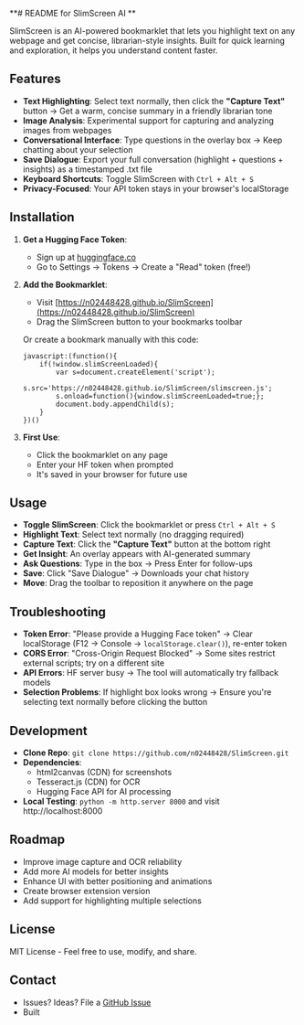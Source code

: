 **# README for SlimScreen AI **

SlimScreen is an AI-powered bookmarklet that lets you highlight text on any webpage and get concise, librarian-style insights. Built for quick learning and exploration, it helps you understand content faster.

## Features

- **Text Highlighting**: Select text normally, then click the **"Capture Text"** button → Get a warm, concise summary in a friendly librarian tone
- **Image Analysis**: Experimental support for capturing and analyzing images from webpages
- **Conversational Interface**: Type questions in the overlay box → Keep chatting about your selection
- **Save Dialogue**: Export your full conversation (highlight + questions + insights) as a timestamped .txt file
- **Keyboard Shortcuts**: Toggle SlimScreen with `Ctrl + Alt + S`
- **Privacy-Focused**: Your API token stays in your browser's localStorage

## Installation

1. **Get a Hugging Face Token**:
   - Sign up at [huggingface.co](https://huggingface.co)
   - Go to Settings → Tokens → Create a "Read" token (free!)

2. **Add the Bookmarklet**:
   - Visit [https://n02448428.github.io/SlimScreen](https://n02448428.github.io/SlimScreen)
   - Drag the SlimScreen button to your bookmarks toolbar
   
   Or create a bookmark manually with this code:
   ```
   javascript:(function(){
       if(!window.slimScreenLoaded){
           var s=document.createElement('script');
           s.src='https://n02448428.github.io/SlimScreen/slimscreen.js';
           s.onload=function(){window.slimScreenLoaded=true;};
           document.body.appendChild(s);
       }
   })()
   ```

3. **First Use**:
   - Click the bookmarklet on any page
   - Enter your HF token when prompted
   - It's saved in your browser for future use

## Usage

- **Toggle SlimScreen**: Click the bookmarklet or press `Ctrl + Alt + S`
- **Highlight Text**: Select text normally (no dragging required)
- **Capture Text**: Click the **"Capture Text"** button at the bottom right
- **Get Insight**: An overlay appears with AI-generated summary
- **Ask Questions**: Type in the box → Press Enter for follow-ups
- **Save**: Click "Save Dialogue" → Downloads your chat history
- **Move**: Drag the toolbar to reposition it anywhere on the page

## Troubleshooting

- **Token Error**: "Please provide a Hugging Face token" → Clear localStorage (F12 → Console → `localStorage.clear()`), re-enter token
- **CORS Error**: "Cross-Origin Request Blocked" → Some sites restrict external scripts; try on a different site
- **API Errors**: HF server busy → The tool will automatically try fallback models
- **Selection Problems**: If highlight box looks wrong → Ensure you're selecting text normally before clicking the button

## Development

- **Clone Repo**: `git clone https://github.com/n02448428/SlimScreen.git`
- **Dependencies**:
  - html2canvas (CDN) for screenshots
  - Tesseract.js (CDN) for OCR
  - Hugging Face API for AI processing
- **Local Testing**: `python -m http.server 8000` and visit http://localhost:8000

## Roadmap

- Improve image capture and OCR reliability
- Add more AI models for better insights
- Enhance UI with better positioning and animations
- Create browser extension version
- Add support for highlighting multiple selections

## License

MIT License - Feel free to use, modify, and share.

## Contact

- Issues? Ideas? File a [GitHub Issue](https://github.com/n02448428/SlimScreen/issues)
- Built
